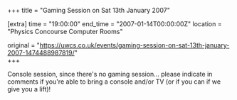 +++
title = "Gaming Session on Sat 13th January 2007"

[extra]
time = "19:00:00"
end_time = "2007-01-14T00:00:00Z"
location = "Physics Concourse Computer Rooms"

original = "https://uwcs.co.uk/events/gaming-session-on-sat-13th-january-2007-1474488987819/"    
+++

Console session, since there's no gaming session... please indicate in comments if you're able to bring a console and/or TV (or if you can if we give you a lift)\!

